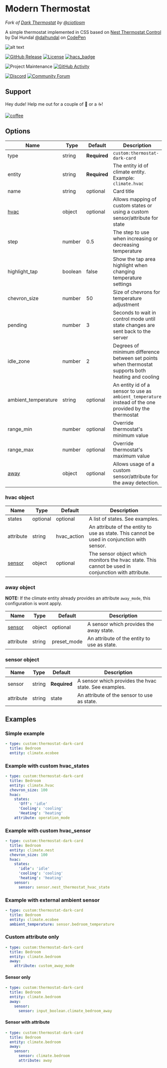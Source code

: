 # Modern Thermostat
*Fork of [Dark Thermostat](https://github.com/ciotlosm/lovelace-thermostat-dark-card) by [@ciotlosm](https://www.github.com/ciotlosm)*
  
  
A simple thermostat implemented in CSS based on [Nest Thermostat Control](https://codepen.io/dalhundal/pen/KpabZB/) by Dal Hundal
[@dalhundal](https://codepen.io/dalhundal) on [CodePen](https://codepen.io)

![alt text](https://github.com/ciotlosm/lovelace-thermostat-dark-card/blob/master/sample.png)

[![GitHub Release][releases-shield]][releases]
[![License][license-shield]](LICENSE.md)
[![hacs_badge](https://img.shields.io/badge/HACS-Default-orange.svg?style=for-the-badge)](https://github.com/custom-components/hacs)

![Project Maintenance][maintenance-shield]
[![GitHub Activity][commits-shield]][commits]

[![Discord][discord-shield]][discord]
[![Community Forum][forum-shield]][forum]

## Support

Hey dude! Help me out for a couple of :beers: or a :coffee:!

[![coffee](https://www.buymeacoffee.com/assets/img/custom_images/black_img.png)](https://www.buymeacoffee.com/gUEVWJc)

## Options

| Name                 | Type    | Default      | Description                                                                                            |
| -------------------- | ------- | ------------ | ------------------------------------------------------------------------------------------------------ |
| type                 | string  | **Required** | `custom:thermostat-dark-card`                                                                          |
| entity               | string  | **Required** | The entity id of climate entity. Example: `climate.hvac`                                               |
| name                 | string  | optional     | Card title                                                                                             |
| [hvac](#hvac-object) | object  | optional     | Allows mapping of custom states or using a custom sensor/attribute for state                           |
| step                 | number  | 0.5          | The step to use when increasing or decreasing temperature                                              |
| highlight_tap        | boolean | false        | Show the tap area highlight when changing temperature settings                                         |
| chevron_size         | number  | 50           | Size of chevrons for temperature adjustment                                                            |
| pending              | number  | 3            | Seconds to wait in control mode until state changes are sent back to the server                        |
| idle_zone            | number  | 2            | Degrees of minimum difference between set points when thermostat supports both heating and cooling     |
| ambient_temperature  | string  | optional     | An entity id of a sensor to use as `ambient_temperature` instead of the one provided by the thermostat |
| range_min            | number  | optional     | Override thermostat's minimum value                                                                    |
| range_max            | number  | optional     | Override thermostat's maximum value                                                                    |
| [away](#away-object) | object  | optional     | Allows usage of a custom sensor/attribute for the away detection.                                      |

### hvac object

| Name                     | Type     | Default     | Description                                                                                         |
| ------------------------ | -------- | ----------- | --------------------------------------------------------------------------------------------------- |
| states                   | optional | optional    | A list of states. See examples.                                                                     |
| attribute                | string   | hvac_action | An attribute of the entity to use as state. This cannot be used in conjunction with sensor.         |
| [sensor](#sensor-object) | object   | optional    | The sensor object which monitors the hvac state. This cannot be used in conjunction with attribute. |

### away object

**NOTE:** If the climate entity already provides an attribute `away_mode`, this configuration is wont apply.

| Name                     | Type   | Default     | Description                                 |
| ------------------------ | ------ | ----------- | ------------------------------------------- |
| [sensor](#sensor-object) | object | optional    | A sensor which provides the away state.     |
| attribute                | string | preset_mode | An attribute of the entity to use as state. |

### sensor object

| Name      | Type   | Default      | Description                                           |
| --------- | ------ | ------------ | ----------------------------------------------------- |
| sensor    | string | **Required** | A sensor which provides the hvac state. See examples. |
| attribute | string | state        | An attribute of the sensor to use as state.           |

## Examples

### Simple example

```yaml
- type: custom:thermostat-dark-card
  title: Bedroom
  entity: climate.ecobee
```

### Example with custom hvac_states

```yaml
- type: custom:thermostat-dark-card
  title: Bedroom
  entity: climate.hvac
  chevron_size: 100
  hvac:
    states:
      'Off': 'idle'
      'Cooling': 'cooling'
      'Heating': 'heating'
    attribute: operation_mode
```

### Example with custom hvac_sensor

```yaml
- type: custom:thermostat-dark-card
  title: Bedroom
  entity: climate.nest
  chevron_size: 100
  hvac:
    states:
      'idle': 'idle'
      'cooling': 'cooling'
      'heating': 'heating'
    sensor:
      sensor: sensor.nest_thermostat_hvac_state
```

### Example with external ambient sensor

```yaml
- type: custom:thermostat-dark-card
  title: Bedroom
  entity: climate.ecobee
  ambient_temperature: sensor.bedroom_temperature
```

### Custom attribute only

```yaml
- type: custom:thermostat-dark-card
  title: Bedroom
  entity: climate.bedroom
  away:
    attribute: custom_away_mode
```

#### Sensor only

```yaml
- type: custom:thermostat-dark-card
  title: Bedroom
  entity: climate.bedroom
  away:
    sensor:
      sensor: input_boolean.climate_bedroom_away
```

#### Sensor with attribute

```yaml
- type: custom:thermostat-dark-card
  title: Bedroom
  entity: climate.bedroom
  away:
    sensor:
      sensor: climate.bedroom
      attribute: away
```

[commits-shield]: https://img.shields.io/github/commit-activity/y/ciotlosm/lovelace-thermostat-dark-card.svg?style=for-the-badge
[commits]: https://github.com/ciotlosm/lovelace-thermostat-dark-card/commits/master
[devcontainer]: https://code.visualstudio.com/docs/remote/containers
[discord]: https://discord.gg/5e9yvq
[discord-shield]: https://img.shields.io/discord/330944238910963714.svg?style=for-the-badge
[forum-shield]: https://img.shields.io/badge/community-forum-brightgreen.svg?style=for-the-badge
[forum]: https://community.home-assistant.io/c/projects/frontend
[license-shield]: https://img.shields.io/github/license/ciotlosm/lovelace-thermostat-dark-card.svg?style=for-the-badge
[maintenance-shield]: https://img.shields.io/maintenance/yes/2020.svg?style=for-the-badge
[releases-shield]: https://img.shields.io/github/release/ciotlosm/lovelace-thermostat-dark-card.svg?style=for-the-badge
[releases]: https://github.com/ciotlosm/lovelace-thermostat-dark-card/releases
